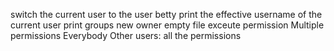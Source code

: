 switch the current user to the user betty
print the effective username of the current user
print groups
new owner
empty file
exceute permission
Multiple permissions
Everybody
Other users: all the permissions
